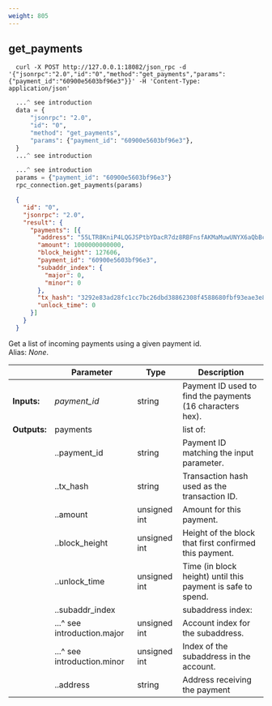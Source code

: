 ```yaml
---
weight: 805
---
```


## **get_payments**

```shell
  curl -X POST http://127.0.0.1:18082/json_rpc -d '{"jsonrpc":"2.0","id":"0","method":"get_payments","params":{"payment_id":"60900e5603bf96e3"}}' -H 'Content-Type: application/json'
```
```python
  ...^ see introduction
  data = {
      "jsonrpc": "2.0",
      "id": "0",
      "method": "get_payments",
      "params": {"payment_id": "60900e5603bf96e3"},
  }
  ...^ see introduction
```
```py
  ...^ see introduction
  params = {"payment_id": "60900e5603bf96e3"}
  rpc_connection.get_payments(params)
```
```json
  {
    "id": "0",
    "jsonrpc": "2.0",
    "result": {
      "payments": [{
        "address": "55LTR8KniP4LQGJSPtbYDacR7dz8RBFnsfAKMaMuwUNYX6aQbBcovzDPyrQF9KXF9tVU6Xk3K8no1BywnJX6GvZX8yJsXvt",
        "amount": 1000000000000,
        "block_height": 127606,
        "payment_id": "60900e5603bf96e3",
        "subaddr_index": {
          "major": 0,
          "minor": 0
        },
        "tx_hash": "3292e83ad28fc1cc7bc26dbd38862308f4588680fbf93eae3e803cddd1bd614f",
        "unlock_time": 0
      }]
    }
  }
```
Get a list of incoming payments using a given payment id.  
Alias: *None*.  

|             | Parameter       | Type         | Description
| ---         | ---             | ---          | ---
|**Inputs:**  | *payment_id*    | string       | Payment ID used to find the payments (16 characters hex).
|**Outputs:** | payments        |              | list of:
|             | ..payment_id    | string       | Payment ID matching the input parameter.
|             | ..tx_hash       | string       | Transaction hash used as the transaction ID.
|             | ..amount        | unsigned int | Amount for this payment.
|             | ..block_height  | unsigned int | Height of the block that first confirmed this payment.
|             | ..unlock_time   | unsigned int | Time (in block height) until this payment is safe to spend.
|             | ..subaddr_index |              | subaddress index:
|             | ...^ see introduction.major       | unsigned int | Account index for the subaddress.
|             | ...^ see introduction.minor       | unsigned int | Index of the subaddress in the account.
|             | ..address       | string       | Address receiving the payment | Base58 representation of the public keys.